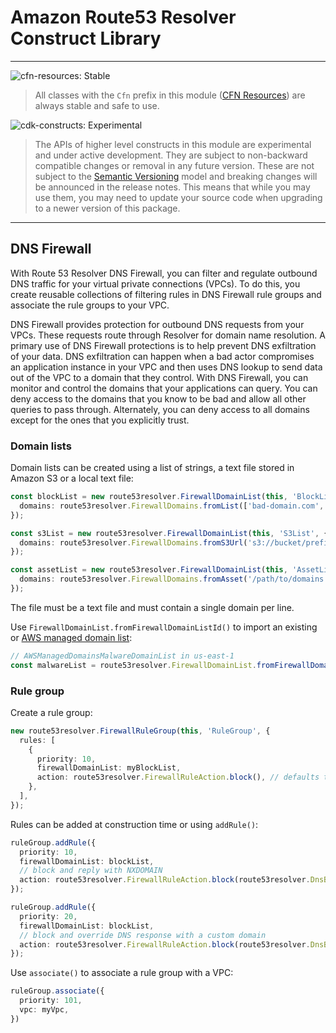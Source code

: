 # Amazon Route53 Resolver Construct Library
<!--BEGIN STABILITY BANNER-->

---

![cfn-resources: Stable](https://img.shields.io/badge/cfn--resources-stable-success.svg?style=for-the-badge)

> All classes with the `Cfn` prefix in this module ([CFN Resources]) are always stable and safe to use.
>
> [CFN Resources]: https://docs.aws.amazon.com/cdk/latest/guide/constructs.html#constructs_lib

![cdk-constructs: Experimental](https://img.shields.io/badge/cdk--constructs-experimental-important.svg?style=for-the-badge)

> The APIs of higher level constructs in this module are experimental and under active development.
> They are subject to non-backward compatible changes or removal in any future version. These are
> not subject to the [Semantic Versioning](https://semver.org/) model and breaking changes will be
> announced in the release notes. This means that while you may use them, you may need to update
> your source code when upgrading to a newer version of this package.

---

<!--END STABILITY BANNER-->

## DNS Firewall

With Route 53 Resolver DNS Firewall, you can filter and regulate outbound DNS traffic for your
virtual private connections (VPCs). To do this, you create reusable collections of filtering rules
in DNS Firewall rule groups and associate the rule groups to your VPC.

DNS Firewall provides protection for outbound DNS requests from your VPCs. These requests route
through Resolver for domain name resolution. A primary use of DNS Firewall protections is to help
prevent DNS exfiltration of your data. DNS exfiltration can happen when a bad actor compromises
an application instance in your VPC and then uses DNS lookup to send data out of the VPC to a domain
that they control. With DNS Firewall, you can monitor and control the domains that your applications
can query. You can deny access to the domains that you know to be bad and allow all other queries
to pass through. Alternately, you can deny access to all domains except for the ones that you
explicitly trust.

### Domain lists

Domain lists can be created using a list of strings, a text file stored in Amazon S3 or a local
text file:

```ts
const blockList = new route53resolver.FirewallDomainList(this, 'BlockList', {
  domains: route53resolver.FirewallDomains.fromList(['bad-domain.com', 'bot-domain.net']),
});

const s3List = new route53resolver.FirewallDomainList(this, 'S3List', {
  domains: route53resolver.FirewallDomains.fromS3Url('s3://bucket/prefix/object'),
});

const assetList = new route53resolver.FirewallDomainList(this, 'AssetList', {
  domains: route53resolver.FirewallDomains.fromAsset('/path/to/domains.txt'),
});
```

The file must be a text file and must contain a single domain per line.

Use `FirewallDomainList.fromFirewallDomainListId()` to import an existing or [AWS managed domain list](https://docs.aws.amazon.com/Route53/latest/DeveloperGuide/resolver-dns-firewall-managed-domain-lists.html):

```ts
// AWSManagedDomainsMalwareDomainList in us-east-1
const malwareList = route53resolver.FirewallDomainList.fromFirewallDomainListId(this, 'Malware', 'rslvr-fdl-2c46f2ecbfec4dcc');
```

### Rule group

Create a rule group:

```ts
new route53resolver.FirewallRuleGroup(this, 'RuleGroup', {
  rules: [
    {
      priority: 10,
      firewallDomainList: myBlockList,
      action: route53resolver.FirewallRuleAction.block(), // defaults to NODATA
    },
  ],
});
```

Rules can be added at construction time or using `addRule()`:

```ts
ruleGroup.addRule({
  priority: 10,
  firewallDomainList: blockList,
  // block and reply with NXDOMAIN
  action: route53resolver.FirewallRuleAction.block(route53resolver.DnsBlockResponse.nxDomain()),
});

ruleGroup.addRule({
  priority: 20,
  firewallDomainList: blockList,
  // block and override DNS response with a custom domain
  action: route53resolver.FirewallRuleAction.block(route53resolver.DnsBlockResponse.override('amazon.com')),
});
```

Use `associate()` to associate a rule group with a VPC:

```ts
ruleGroup.associate({
  priority: 101,
  vpc: myVpc,
})
```
